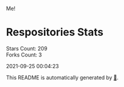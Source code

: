 Me!

# Respositories Stats
Stars Count: 209  
Forks Count: 3

2021-09-25 00:04:23  

This README is automatically generated by [🐰](https://github.com/rnitta/rnitta).
